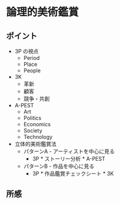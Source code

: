 # 論理的美術鑑賞


## ポイント
* 3P の視点
    * Period
    * Place
    * People
* 3K
    * 革新
    * 顧客
    * 競争・共創
* A-PEST
    * Art
    * Politics
    * Economics
    * Society
    * Technology
* 立体的美術鑑賞法
    * パターンA - アーティストを中心に見る
        * 3P * ストーリー分析 * A-PEST
    * パターンB - 作品を中心に見る
        * 3P * 作品鑑賞チェックシート * 3K


## 所感


